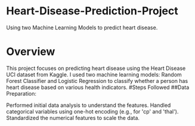 # Heart-Disease-Prediction-Project
Using two Machine Learning Models to predict heart disease.
# Overview
This project focuses on predicting heart disease using the Heart Disease UCI dataset from Kaggle. I used two machine learning models: Random Forest Classifier and Logistic Regression to classify whether a person has heart disease based on various health indicators.
#Steps Followed
##Data Preparation:

Performed initial data analysis to understand the features.
Handled categorical variables using one-hot encoding (e.g., for 'cp' and 'thal').
Standardized the numerical features to scale the data.
